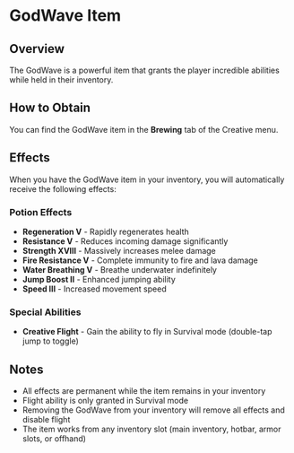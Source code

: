 # GodWave Item

## Overview
The GodWave is a powerful item that grants the player incredible abilities while held in their inventory.

## How to Obtain
You can find the GodWave item in the **Brewing** tab of the Creative menu.

## Effects
When you have the GodWave item in your inventory, you will automatically receive the following effects:

### Potion Effects
* **Regeneration V** - Rapidly regenerates health
* **Resistance V** - Reduces incoming damage significantly
* **Strength XVIII** - Massively increases melee damage
* **Fire Resistance V** - Complete immunity to fire and lava damage
* **Water Breathing V** - Breathe underwater indefinitely
* **Jump Boost II** - Enhanced jumping ability
* **Speed III** - Increased movement speed

### Special Abilities
* **Creative Flight** - Gain the ability to fly in Survival mode (double-tap jump to toggle)

## Notes
* All effects are permanent while the item remains in your inventory
* Flight ability is only granted in Survival mode
* Removing the GodWave from your inventory will remove all effects and disable flight
* The item works from any inventory slot (main inventory, hotbar, armor slots, or offhand)
